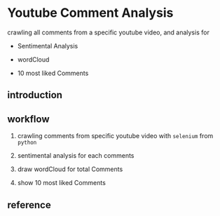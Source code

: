 # Youtube Comment Analysis

crawling all comments from a specific youtube video, and analysis for

- Sentimental Analysis

- wordCloud

- 10 most liked Comments


## introduction



## workflow

1. crawling comments from specific youtube video with `selenium` from  `python`

2. sentimental analysis for each comments

3. draw wordCloud for total Comments

4. show 10 most liked Comments 


## reference
